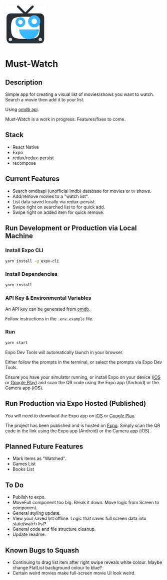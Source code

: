 <p align="left">
  <img src="./assets/images/mustwatchlogo.png" alt="mustwatch" height="128" width="128" />
</p>

# Must-Watch

## Description

Simple app for creating a visual list of movies/shows you want to watch. Search a movie then add it to your list.

Using [omdb api](https://itunes.apple.com/app/apple-store/id982107779).

Must-Watch is a work in progress. Features/fixes to come.

## Stack

- React Native
- Expo
- redux/redux-persist
- recompose

## Current Features

- Search omdbapi (unofficial imdb) database for movies or tv shows.
- Add/remove movies to a "watch list".
- List data saved locally via redux-persist.
- Swipe right on searched list to for quick add.
- Swipe right on added item for quick remove.

## Run Development or Production via Local Machine

### Install Expo CLI

```bash
yarn install -g expo-cli
```

### Install Dependencies

```bash
yarn install
```

### API Key & Environmental Variables

An API key can be generated from [omdb](http://www.omdbapi.com/apikey.aspx).

Follow instructions in the `.env.example` file.

### Run

```bash
yarn start
```

Expo Dev Tools will automatically launch in your browser.

Either follow the prompts in the terminal, or select the prompts via Expo Dev Tools.

Ensure you have your simulator running, or install Expo on your device ([iOS](https://itunes.apple.com/app/apple-store/id982107779) or [Google Play](https://play.google.com/store/apps/details?id=host.exp.exponent&referrer=www)) and scan the QR code using the Expo app (Android) or the Camera app (iOS).

## Run Production via Expo Hosted (Published)

You will need to download the Expo app on [iOS](https://itunes.apple.com/app/apple-store/id982107779) or [Google Play](https://play.google.com/store/apps/details?id=host.exp.exponent&referrer=www).

The project has been published and is hosted on [Expo](https://expo.io/@marlbones/must-watch). Simply scan the QR code in the link using the Expo app (Android) or the Camera app (iOS).

## Planned Future Features

- Mark items as "Watched".
- Games List
- Books List

## To Do

- Publish to expo.
- MoveFull component too big. Break it down. Move logic from Screen to component.
- General styling update.
- View your saved list offline. Logic that saves full screen data into state/watch list?
- General code and file structure cleanup.
- Update readme.

## Known Bugs to Squash

- Continuing to drag list item after right swipe reveals white colour. Maybe change FlatList background colour to blue?
- Certain weird movies make full-screen movie UI look weird.